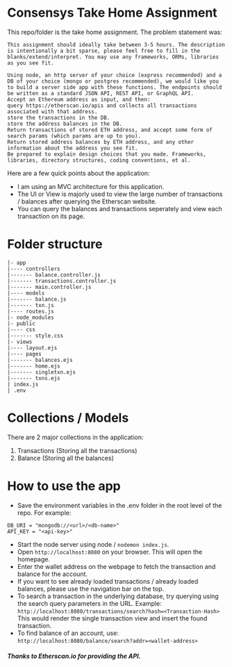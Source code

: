 # Consensys Take Home Assignment

This repo/folder is the take home assignment. 
The problem statement was:
```
This assignment should ideally take between 3-5 hours. The description is intentionally a bit sparse, please feel free to fill in the blanks/extend/interpret. You may use any frameworks, ORMs, libraries as you see fit.

Using node, an http server of your choice (express recommended) and a DB of your choice (mongo or postgres recommended), we would like you to build a server side app with these functions. The endpoints should be written as a standard JSON API, REST API, or GraphQL API.
Accept an Ethereum address as input, and then:
query https://etherscan.io/apis and collects all transactions associated with that address.
store the transactions in the DB.
store the address balances in the DB.
Return transactions of stored ETH address, and accept some form of search params (which params are up to you).
Return stored address balances by ETH address, and any other information about the address you see fit.
Be prepared to explain design choices that you made. Frameworks, libraries, directory structures, coding conventions, et al.
```

Here are a few quick points about the application:
- I am using an MVC architecture for this application.
- The UI or View is majorly used to view the large number of transactions / balances after querying the Etherscan website.
- You can query the balances and transactions seperately and view each transaction on its page. 

# Folder structure
```
|- app
|---- controllers
|------- balance.controller.js
|------- transactions.controller.js
|------- main.controller.js
|---- models
|------- balance.js
|------- txn.js
|---- routes.js
|- node_modules
|- public
|---- css
|------- style.css
|- views
|---- layout.ejs
|---- pages
|------- balances.ejs
|------- home.ejs
|------- singletxn.ejs
|------- txns.ejs
| index.js
| .env
```
# Collections / Models
There are 2 major collections in the application:
1. Transactions (Storing all the transactions)
2. Balance (Storing all the balances)

# How to use the app
- Save the environment variables in the .env folder in the root level of the repo. 
For example:
```
DB_URI = "mongodb://<url>/<db-name>"
API_KEY = "<api-key>"
```
- Start the node server using node / ```nodemon index.js```.
- Open ```http://localhost:8080``` on your browser. This will open the homepage.
- Enter the wallet address on the webpage to fetch the transaction and balance for the account.
- If you want to see already loaded transactions / already loaded balances, please use the navigation bar on the top.
- To search a transaction in the underlying database, try querying using the search query parameters in the URL.
   Example: ```http://localhost:8080/transactions/search?hash=<Transaction-Hash>```
This would render the single transaction view and insert the found transaction.
- To find balance of an account, use: ```http://localhost:8080/balance/search?addr=<wallet-address>```


##### Thanks to Etherscan.io for providing the API.


